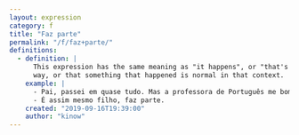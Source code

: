 ```yaml
---
layout: expression
category: f
title: "Faz parte"
permalink: "/f/faz+parte/"
definitions:
  - definition: |
      This expression has the same meaning as "it happens", or "that's how life is". It means that things happen this
      way, or that something that happened is normal in that context.
    example: |
      - Pai, passei em quase tudo. Mas a professora de Português me bombou!
      - É assim mesmo filho, faz parte.
    created: "2019-09-16T19:39:00"
    author: "kinow"
---
```

